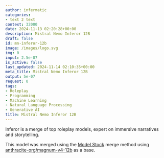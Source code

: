 ```yaml
---
author: infermatic
categories:
- text 2 text
context: 32000
date: 2024-11-13 02:20:28+00:00
description: Mistral Nemo Inferor 12B
draft: false
id: mn-inferor-12b
image: /images/logo.svg
img: 0
input: 2.5e-07
is_active: false
last_updated: 2024-11-14 02:10:35+00:00
meta_title: Mistral Nemo Inferor 12B
output: 5e-07
request: 0
tags:
- Roleplay
- Programming
- Machine Learning
- Natural Language Processing
- Generative AI
title: Mistral Nemo Inferor 12B
---
```




Inferor is a merge of top roleplay models, expert on immersive narratives and storytelling.

This model was merged using the [Model Stock](https://arxiv.org/abs/2403.19522) merge method using [anthracite-org/magnum-v4-12b](https://openrouter.ai/anthracite-org/magnum-v4-72b) as a base.


